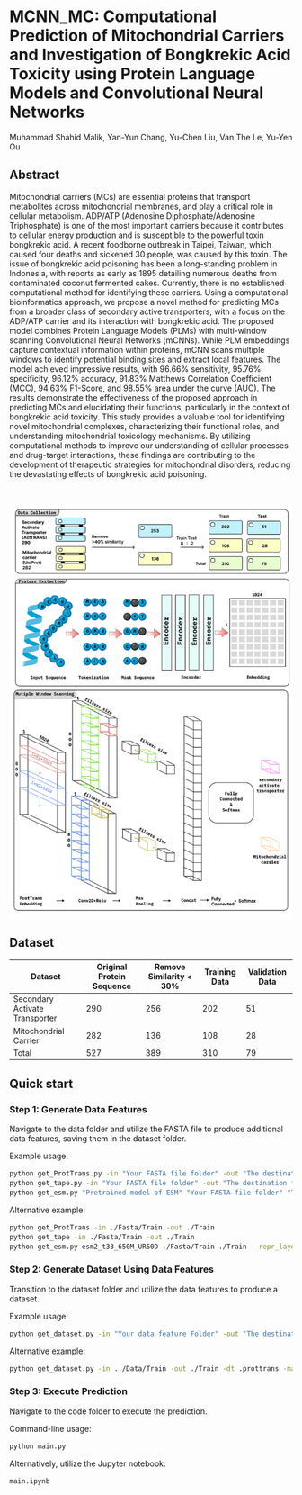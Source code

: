 # MCNN_MC: Computational Prediction of Mitochondrial Carriers and Investigation of Bongkrekic Acid Toxicity using Protein Language Models and Convolutional Neural Networks
Muhammad Shahid Malik, Yan-Yun Chang, Yu-Chen Liu, Van The Le, Yu-Yen Ou

## Abstract <a name="abstract"></a>
Mitochondrial carriers (MCs) are essential proteins that transport metabolites across mitochondrial membranes, and play a critical role in cellular metabolism. ADP/ATP (Adenosine Diphosphate/Adenosine Triphosphate) is one of the most important carriers because it contributes to cellular energy production and is susceptible to the powerful toxin bongkrekic acid. A recent foodborne outbreak in Taipei, Taiwan, which caused four deaths and sickened 30 people, was caused by this toxin. The issue of bongkrekic acid poisoning has been a long-standing problem in Indonesia, with reports as early as 1895 detailing numerous deaths from contaminated coconut fermented cakes. Currently, there is no established computational method for identifying these carriers. Using a computational bioinformatics approach, we propose a novel method for predicting MCs from a broader class of secondary active transporters, with a focus on the ADP/ATP carrier and its interaction with bongkrekic acid. The proposed model combines Protein Language Models (PLMs) with multi-window scanning Convolutional Neural Networks (mCNNs). While PLM embeddings capture contextual information within proteins, mCNN scans multiple windows to identify potential binding sites and extract local features. The model achieved impressive results, with 96.66% sensitivity, 95.76% specificity, 96.12% accuracy, 91.83% Matthews Correlation Coefficient (MCC), 94.63% F1-Score, and 98.55% area under the curve (AUC). The results demonstrate the effectiveness of the proposed approach in predicting MCs and elucidating their functions, particularly in the context of bongkrekic acid toxicity. This study provides a valuable tool for identifying novel mitochondrial complexes, characterizing their functional roles, and understanding mitochondrial toxicology mechanisms. By utilizing computational methods to improve our understanding of cellular processes and drug-target interactions, these findings are contributing to the development of therapeutic strategies for mitochondrial disorders, reducing the devastating effects of bongkrekic acid poisoning.

<br>

![workflow](https://github.com/B1607/MCNN_MC/blob/faca486b7bc192986690f3ca8a7cf9c4c6d4476b/figure/flowchart.png)
## Dataset <a name="Dataset"></a>

| Dataset                             | Original Protein Sequence | Remove Similarity < 30% | Training Data            | Validation Data       |
|-------------------------------------|---------------------------|-------------------------|--------------------------| --------------------- |
| Secondary Activate Transporter      | 290                       | 256                     | 202                      | 51                    |
| Mitochondrial Carrier               | 282                       | 136                     | 108                      | 28                    |
| Total                               | 527                       | 389                     | 310                      | 79                    |


## Quick start <a name="quickstart"></a>

### Step 1: Generate Data Features

Navigate to the data folder and utilize the FASTA file to produce additional data features, saving them in the dataset folder.

Example usage:
```bash
python get_ProtTrans.py -in "Your FASTA file folder" -out "The destination folder of your output"
python get_tape.py -in "Your FASTA file folder" -out "The destination folder of your output"
python get_esm.py "Pretrained model of ESM" "Your FASTA file folder" "The destination folder of your output" --repr_layers 33 --include per_tok
```
Alternative example:
```bash
python get_ProtTrans -in ./Fasta/Train -out ./Train
python get_tape -in ./Fasta/Train -out ./Train
python get_esm.py esm2_t33_650M_UR50D ./Fasta/Train ./Train --repr_layers 33 --include per_tok
```

### Step 2: Generate Dataset Using Data Features

Transition to the dataset folder and utilize the data features to produce a dataset.

Example usage:
```bash
python get_dataset.py -in "Your data feature Folder" -out "The destination folder of your output"  -dt "datatype" -maxseq "Setting of Sequence length."

```
Alternative example:
```bash
python get_dataset.py -in ../Data/Train -out ./Train -dt .prottrans -maxseq 800
```

### Step 3: Execute Prediction

Navigate to the code folder to execute the prediction.

Command-line usage:
```bash
python main.py 
```
Alternatively, utilize the Jupyter notebook:
```bash
main.ipynb
```
